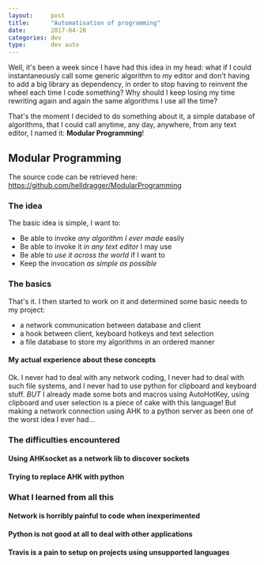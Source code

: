 ```yaml
---
layout:     post
title:      "Automatisation of programming"
date:       2017-04-20
categories: dev
type:       dev auto
---
```


Well, it's been a week since I have had this idea in my head: what if I could instantaneously call some generic algorithm to my editor and don't having to add a big library as dependency, in order to stop having to reinvent the wheel each time I code something? Why should I keep losing my time rewriting again and again the same algorithms I use all the time?

That's the moment I decided to do something about it, a simple database of algorithms, that I could call anytime, any day, anywhere, from any text editor, I named it: **Modular Programming**!

## Modular Programming

The source code can be retrieved here: https://github.com/helldragger/ModularProgramming

### The idea

The basic idea is simple, I want to:
  - Be able to invoke *any algorithm I ever made* easily
  - Be able to invoke it *in any text editor* I may use
  - Be able to *use it across the world* if I want to
  - Keep the invocation *as simple as possible*

### The basics

That's it. I then started to work on it and determined some basic needs to my project:
  - a network communication between database and client
  - a hook between client, keyboard hotkeys and text selection
  - a file database to store my algorithms in an ordered manner

#### My actual experience about these concepts

Ok. I never had to deal with any network coding, I never had to deal with such file systems, and I never had to use python for clipboard and keyboard stuff. 
*BUT* I already made some bots and macros using AutoHotKey, using clipboard and user selection is a piece of cake with this language! But making a network connection using AHK to a python server as been one of the worst idea I ever had...

### The difficulties encountered

#### Using AHKsocket as a network lib to discover sockets

#### Trying to replace AHK with python

### What I learned from all this

#### Network is horribly painful to code when inexperimented

#### Python is not good at all to deal with other applications

#### Travis is a pain to setup on projects using unsupported languages 
